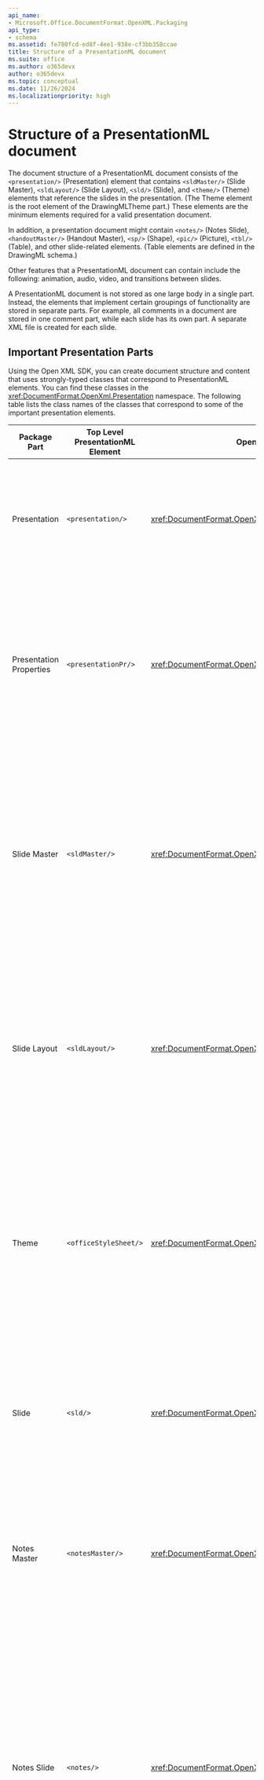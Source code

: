 ```yaml
---
api_name:
- Microsoft.Office.DocumentFormat.OpenXML.Packaging
api_type:
- schema
ms.assetid: fe780fcd-ed8f-4ee1-938e-cf3bb358ccae
title: Structure of a PresentationML document
ms.suite: office
ms.author: o365devx
author: o365devx
ms.topic: conceptual
ms.date: 11/26/2024
ms.localizationpriority: high
---
```


# Structure of a PresentationML document

The document structure of a PresentationML document consists of the `<presentation/>` (Presentation) element that contains `<sldMaster/>` (Slide Master), `<sldLayout/>` (Slide Layout), `<sld/>` (Slide), and `<theme/>` (Theme) elements that reference the slides in the presentation. (The Theme element is the root element of the DrawingMLTheme part.) These elements are the minimum elements required for a valid presentation document.

In addition, a presentation document might contain `<notes/>` (Notes Slide), `<handoutMaster/>` (Handout Master), `<sp/>` (Shape), `<pic/>` (Picture), `<tbl/>` (Table), and other slide-related elements. (Table elements are defined in the DrawingML schema.)

Other features that a PresentationML document can contain include the following: animation, audio, video, and transitions between slides.

A PresentationML document is not stored as one large body in a single part. Instead, the elements that implement certain groupings of functionality are stored in separate parts. For example, all comments in a document are stored in one comment part, while each slide has its own part. A separate XML file is created for each slide.

## Important Presentation Parts

Using the Open XML SDK, you can create document structure and content that uses strongly-typed classes that correspond to PresentationML elements. You can find these classes in the <xref:DocumentFormat.OpenXml.Presentation> namespace. The following table lists the class names of the classes that correspond to some of the important presentation elements.

|    **Package Part**     | **Top Level PresentationML Element** |                                                        **Open XML SDK Class**                                                         |                                                                                                                                                                               **Description**\*                                                                                                                                                                                |
|-------------------------|--------------------------------------|-------------------------------------------------------------------------------------------------------------------------------------------|--------------------------------------------------------------------------------------------------------------------------------------------------------------------------------------------------------------------------------------------------------------------------------------------------------------------------------------------------------------------------------|
|      Presentation       |           `<presentation/>`           |           <xref:DocumentFormat.OpenXml.Presentation.Presentation>           |                                                                                                                             The root element for the Presentation part. This element specifies within it fundamental presentation-wide properties.                                                                                                                             |
| Presentation Properties |          `<presentationPr/>`          | <xref:DocumentFormat.OpenXml.Presentation.PresentationProperties> |                                                                                                 The root element for the Presentation Properties part. This element functions as a parent element within which additional presentation-wide document properties are contained.                                                                                                 |
|      Slide Master       |            `<sldMaster/>`             |            <xref:DocumentFormat.OpenXml.Presentation.SlideMaster>            |                                     The root element for the Slide Master part. Within a slide master slide are contained all elements that describe the objects and their corresponding formatting for within a presentation slide. For more information, see [Working with slide masters](working-with-slide-masters.md).                                     |
|      Slide Layout       |            `<sldLayout/>`             |            <xref:DocumentFormat.OpenXml.Presentation.SlideLayout>            |                                                       The root element for the Slide Layout part. This element specifies the relationship information for each slide layout that is used within the slide master. For more information, see [Working with slide layouts](working-with-slide-layouts.md).                                                        |
|          Theme          |         `<officeStyleSheet/>`         |                    <xref:DocumentFormat.OpenXml.Drawing.Theme>                     |                                                                  The root element for the Theme part. This element holds all the different formatting options available to a document through a theme and defines the overall look and feel of the document when themed objects are used within the document.                                                                  |
|          Slide          |               `<sld/>`                |                  <xref:DocumentFormat.OpenXml.Presentation.Slide>                  |                                                                                   The root element for the Slide part. This element specifies a slide within a slide list. For more information, see [Working with presentation slides](working-with-presentation-slides.md).                                                                                   |
|      Notes Master       |           `<notesMaster/>`            |            <xref:DocumentFormat.OpenXml.Presentation.NotesMaster>            |                                                                                           The root element for the Notes Master part. Within a notes master slide are contained all elements that describe the objects and their corresponding formatting for within a notes slide.                                                                                            |
|       Notes Slide       |              `<notes/>`               |             <xref:DocumentFormat.OpenXml.Presentation.NotesSlide>             | The root element of the Notes Slide part. This element specifies the existence of a notes slide along with its corresponding data. Contained within a notes slide are all the common slide elements along with addition properties that are specific to the notes element. For more information, see [Working with notes slides](working-with-notes-slides.md). |
|     Handout Master      |          `<handoutMaster/>`           |          <xref:DocumentFormat.OpenXml.Presentation.HandoutMaster>          |                              The root element of the Handout Master part. Within a handout master slide are contained all elements that describe the objects and their corresponding formatting for within a handout slide. For more information, see [Working with handout master slides](working-with-handout-master-slides.md).                              |
|        Comments         |              `<cmLst/>`               |            <xref:DocumentFormat.OpenXml.Presentation.CommentList>            |                                                                                      The root element of the Comments part. This element specifies a list of comments for a particular slide. For more information, see [Working with comments](working-with-comments.md).                                                                                      |
|     Comments Author     |           `<cmAuthorLst/>`            |      <xref:DocumentFormat.OpenXml.Presentation.CommentAuthorList>      |                                                                           The root element of the Comments Author part. This element specifies a list of authors with comments in the current document. For more information, see [Working with comments](working-with-comments.md).                                                                            |

*Descriptions adapted from the [!include[ISO/IEC 29500 URL](../includes/iso-iec-29500-link.md)] specification, &copy; [!include[ISO/IEC 29500 version](../includes/iso-iec-29500-version.md)]

### Presentation Part

A PresentationML package's main part starts with a `<presentation/>` root element. That element contains a presentation, which, in turn, refers to a slide list, a slide master list, a notes master list, and a handout master list. The slide list refers to all of the slides in the presentation. The slide master list refers to the entire set of slide masters used in the presentation. The notes master contains information about the formatting of notes pages. The handout master describes how a handout looks. (A handout is a printed set of slides that can be handed out to an audience for future reference.)

### Presentation Properties Part

The root element of the Presentation Properties part is the `<presentationPr/>` element.

The [!include[ISO/IEC 29500 URL](../includes/iso-iec-29500-link.md)] specification describes the Open XML PresentationML Presentation Properties part as follows:

An instance of this part type contains all the presentation's properties.

A package shall contain exactly one Presentation Properties part, and that part shall be the target of an implicit relationship from the Presentation (§13.3.6) part.

Example: The following Presentation part-relationship item contains a relationship to the Presentation Properties part, which is stored in the ZIP item presProps.xml:

```xml
<Relationships xmlns="…">  
    <Relationship Id="rId6"  
        Type="https://…/presProps" Target="presProps.xml"/>  
</Relationships>
```

The root element for a part of this content type shall be presentationPr. Example:

```xml
<p:presentationPr xmlns:p="…" …>  
    <p:clrMru>  
        …  
    </p:clrMru>  
    …  
</p:presentationPr>
```

A Presentation Properties part shall be located within the package containing the relationships part (expressed syntactically, the TargetMode attribute of the Relationship element shall be Internal).

A Presentation Properties part shall not have implicit or explicit relationships to any other part defined by ISO/IEC 29500.

&copy; [!include[ISO/IEC 29500 version](../includes/iso-iec-29500-version.md)]

### Slide Master Part

The root element of the Slide Master part is the `<sldMaster/>` element.

The [!include[ISO/IEC 29500 URL](../includes/iso-iec-29500-link.md)] specification describes the Open XML PresentationML Slide Master part as follows:

An instance of this part type contains the master definition of formatting, text, and objects that appear on each slide in the presentation that is derived from this slide master.

A package shall contain one or more Slide Master parts, each of which shall be the target of an explicit relationship from the Presentation (§13.3.6) part, as well as an implicit relationship from any Slide Layout (§13.3.9) part where that slide layout is defined based on this slide master. Each can optionally be the target of a relationship in a Slide Layout (§13.3.9) part as well.

Example: The following Presentation part-relationship item contains a relationship to the Slide Master part, which is stored in the ZIP item slideMasters/slideMaster1.xml:

```xml
<Relationships xmlns="…">  
    <Relationship Id="rId1"  
        Type="https://…/slideMaster"
Target="slideMasters/slideMaster1.xml"/>  
</Relationships>
```

The root element for a part of this content type shall be sldMaster. Example:

```xml
<p:sldMaster xmlns:p="…">  
    <p:cSld name="">  
        …  
    </p:cSld>  
    <p:clrMap … />  
</p:sldMaster>
```

A Slide Master part shall be located within the package containing the relationships part (expressed syntactically, the TargetMode attribute of the Relationship element shall be Internal).

A Slide Master part is permitted to have implicit relationships to the following parts defined by ISO/IEC 29500:

- Additional Characteristics (§15.2.1)  
- Bibliography (§15.2.3)  
- Custom XML Data Storage (§15.2.4)  
- Theme (§14.2.7)  
- Thumbnail (§15.2.16)

A Slide Master part is permitted to have explicit relationships to the
following parts defined by ISO/IEC 29500:

- Audio (§15.2.2)  
- Chart (§14.2.1)  
- Content Part (§15.2.4)  
- Diagrams: Diagram Colors (§14.2.3), Diagram Data (§14.2.4), Diagram Layout Definition (§14.2.5), and Diagram Styles (§14.2.6)  
- Embedded Control Persistence (§15.2.9)  
- Embedded Object (§15.2.10)  
- Embedded Package (§15.2.11)  
- Hyperlink (§15.3)  
- Image (§15.2.14)  
- Slide Layout (§13.3.9)  
- Video (§15.2.15)

A Slide Master part shall not have implicit or explicit relationships to any other part defined by ISO/IEC 29500.

&copy; [!include[ISO/IEC 29500 version](../includes/iso-iec-29500-version.md)]

### Slide Layout Part

The root element of the Slide Layout part is the `<sldLayout/>` element.

The [!include[ISO/IEC 29500 URL](../includes/iso-iec-29500-link.md)] specification describes the Open XML PresentationML Slide Layout part as follows:

An instance of this part type contains the definition for a slide layout template for this presentation. This template defines the default appearance and positioning of drawing objects on this slide type when it is created.

A package shall contain one or more Slide Layout parts, and each of those parts shall be the target of an explicit relationship in the Slide Master (§13.3.10) part, as well as an implicit relationship from each of the Slide (§13.3.8) parts associated with this slide layout.

Example: The following Slide Master part-relationship item contains relationships to several Slide Layout parts, which are stored in the ZIP items `../slideLayouts/slideLayoutN.xml`:

```xml
<Relationships xmlns="…">  
    <Relationship Id="rId1"  
        Type="https://…/slideLayout"  
        Target="../slideLayouts/slideLayout1.xml"/>  
    <Relationship Id="rId2"  
        Type="https://…/slideLayout"  
        Target="../slideLayouts/slideLayout2.xml"/>  
    <Relationship Id="rId3"  
        Type="https://…/slideLayout"  
        Target="../slideLayouts/slideLayout3.xml"/>  
</Relationships>
```

The root element for a part of this content type shall be sldLayout. Example:

```xml
<p:sldLayout xmlns:p="…" matchingName="" type="title" preserve="1">  
    <p:cSld name="Title Slide">  
        …  
    </p:cSld>  
    <p:clrMapOvr>  
        <a:masterClrMapping/>  
    </p:clrMapOvr>  
    <p:timing/>  
</p:sldLayout>
```

A Slide Layout part is permitted to have implicit relationships to the following parts defined by ISO/IEC 29500:

- Additional Characteristics (§15.2.1)  
- Bibliography (§15.2.3)  
- Custom XML Data Storage (§15.2.4)  
- Slide Master (§13.3.10)  
- Theme Override (§14.2.8)  
- Thumbnail (§15.2.16)

A Slide Layout part is permitted to have explicit relationships to the following parts defined by ISO/IEC 29500:

- Audio (§15.2.2)  
- Chart (§14.2.1)  
- Content Part (§15.2.4)  
- Diagrams: Diagram Colors (§14.2.3), Diagram Data (§14.2.4), Diagram Layout Definition (§14.2.5), and Diagram Styles (§14.2.6)  
- Embedded Control Persistence (§15.2.9)  
- Embedded Object (§15.2.10)  
- Embedded Package (§15.2.11)  
- Hyperlink (§15.3)  
- Image (§15.2.14)  
- Video (§15.2.15)

A Slide Layout part shall not have implicit or explicit relationships to any other part defined by ISO/IEC 29500.

&copy; [!include[ISO/IEC 29500 version](../includes/iso-iec-29500-version.md)]

### Slide Part

The root element of the Slide part is the `<sld/>` element.

As well as text and graphics, each slide can contain comments and notes, can have a layout, and can be part of one or more custom presentations. A comment is an annotation intended for the person maintaining the presentation slide deck. A note is a reminder or piece of text intended for the presenter or the audience.

The [!include[ISO/IEC 29500 URL](../includes/iso-iec-29500-link.md)] specification describes the Open XML PresentationML Slide part as follows:

A Slide part contains the contents of a single slide.

A package shall contain one Slide part per slide, and each of those parts shall be the target of an explicit relationship from the Presentation (§13.3.6) part.

Example: Consider a PresentationML document having two slides. The corresponding Presentation part relationship item contains two relationships to Slide parts, which are stored in the ZIP items `slides/slide1.xml and slides/slide2.xml`:

```xml
<Relationships xmlns="…">  
    <Relationship Id="rId2"  
        Type="https://…/slide" Target="slides/slide1.xml"/>  
    <Relationship Id="rId3"  
        Type="https://…/slide" Target="slides/slide2.xml"/>  
</Relationships>
```

The root element for a part of this content type shall be `<sld/>`.

Example: `slides/slide1.xml` contains:

```xml
<p:sld xmlns:p="…">  
    <p:cSld name="">  
        …  
    </p:cSld>  
    <p:clrMapOvr>  
        …  
    </p:clrMapOvr>  
    <p:timing>  
        <p:tnLst>  
            <p:par>  
                <p:cTn id="1" dur="indefinite" restart="never"
nodeType="tmRoot"/>  
            </p:par>  
        </p:tnLst>  
    </p:timing>  
</p:sld>
```

A Slide part shall be located within the package containing the relationships part (expressed syntactically, the TargetMode attribute of the Relationship element shall be Internal).

A Slide part is permitted to have implicit relationships to the following parts defined by ISO/IEC 29500:

- Additional Characteristics (§15.2.1)  
- Bibliography (§15.2.3)  
- Comments (§13.3.2)  
- Custom XML Data Storage (§15.2.4)  
- Notes Slide (§13.3.5)  
- Theme Override (§14.2.8)  
- Thumbnail (§15.2.16)  
- Slide Layout (§13.3.9)  
- Slide Synchronization Data (§13.3.11)

A Slide part is permitted to have explicit relationships to the following parts defined by ISO/IEC 29500:

- Audio (§15.2.2)  
- Chart (§14.2.1)  
- Content Part (§15.2.4)  
- Diagrams: Diagram Colors (§14.2.3), Diagram Data (§14.2.4), Diagram Layout Definition (§14.2.5), and Diagram Styles (§14.2.6)  
- Embedded Control Persistence (§15.2.9)  
- Embedded Object (§15.2.10)  
- Embedded Package (§15.2.11)  
- Hyperlink (§15.3)  
- Image (§15.2.14)  
- User Defined Tags (§13.3.12)  
- Video (§15.2.15)

A Slide part shall not have implicit or explicit relationships to any other part defined by ISO/IEC 29500.

&copy; [!include[ISO/IEC 29500 version](../includes/iso-iec-29500-version.md)]

### Theme Part

The root element of the Theme part is the `<officeStyleSheet/>` element.

The [!include[ISO/IEC 29500 URL](../includes/iso-iec-29500-link.md)] specification describes the Open XML DrawingML Theme part as follows:

An instance of this part type contains information about a document's theme, which is a combination of color scheme, font scheme, and format scheme (the latter also being referred to as effects). For a WordprocessingML document, the choice of theme affects the color and style of headings, among other things. For a SpreadsheetML document, the choice of theme affects the color and style of cell contents and charts, among other things. For a PresentationML document, the choice of theme affects the formatting of slides, handouts, and notes via the associated master, in addition to other things.

A WordprocessingML or SpreadsheetML package shall contain zero or one Theme part, which shall be the target of an implicit relationship in a Main Document (§11.3.10) or Workbook (§12.3.23) part. A PresentationML package shall contain zero or one Theme part per Handout Master (§13.3.3), Notes Master (§13.3.4), Slide Master (§13.3.10) or Presentation (§13.3.6) part via an implicit relationship.

Example: The following WordprocessingML Main Document part-relationship item contains a relationship to the Theme part, which is stored in the ZIP item `theme/theme1.xml`:

```xml
<Relationships xmlns="…">  
    <Relationship Id="rId4"  
        Type="https://…/theme" Target="theme/theme1.xml"/>  
    </Relationships>
```

The root element for a part of this content type shall be officeStyleSheet.

Example: theme1.xml contains the following, where the name attributes of the clrScheme, fontScheme, and fmtScheme elements correspond to the document's color scheme, font scheme, and format scheme, respectively:

```xml
<a:officeStyleSheet xmlns:a="…">  
    <a:baseStyles>  
        <a:clrScheme name="…">  
            …  
        </a:clrScheme>  
        <a:fontScheme name="…">  
            …  
        </a:fontScheme>  
        <a:fmtScheme name="…">  
            …  
        </a:fmtScheme>  
    </a:baseStyles>  
    <a:objectDefaults/>  
</a:officeStyleSheet>
```

A Theme part shall be located within the package containing the relationships part (expressed syntactically, the TargetMode attribute of the Relationship element shall be Internal).  

A Theme part is permitted to contain explicit relationships to the following parts defined by ISO/IEC 29500:

- Image (§15.2.14)

A Theme part shall not have any implicit or explicit relationships to other parts defined by ISO/IEC 29500.

&copy; [!include[ISO/IEC 29500 version](../includes/iso-iec-29500-version.md)]

### Notes Master Part

The root element of the Notes Master part is the `<notesMaster/>` element.

The [!include[ISO/IEC 29500 URL](../includes/iso-iec-29500-link.md)] specification describes the Open XML PresentationML Notes Master part as follows:

An instance of this part type contains information about the content and formatting of all notes pages.

A package shall contain at most one Notes Master part, and that part shall be the target of an implicit relationship from the Notes Slide (§13.3.5) part, as well as an explicit relationship from the Presentation (§13.3.6) part.

Example: The following Presentation part-relationship item contains a relationship to the Notes Master part, which is stored in the ZIP item notesMasters/notesMaster1.xml:

```xml
<Relationships xmlns="…">  
    <Relationship Id="rId4"  
        Type="https://…/notesMaster"
Target="notesMasters/notesMaster1.xml"/>  
</Relationships>
```

The root element for a part of this content type shall be notesMaster. Example:

```xml
<p:notesMaster xmlns:p="…">  
    <p:cSld name="">  
        …  
    </p:cSld\>  
    <p:clrMap … />  
</p:notesMaster>
```

A Notes Master part shall be located within the package containing the relationships part (expressed syntactically, the TargetMode attribute of the Relationship element shall be Internal).

A Notes Master part is permitted to have implicit relationships to the following parts defined by ISO/IEC 29500:

- Additional Characteristics (§15.2.1)  
- Bibliography (§15.2.3)  
- Custom XML Data Storage (§15.2.4)  
- Theme (§14.2.7)  
- Thumbnail (§15.2.16)

A Notes Master part is permitted to have explicit relationships to the following parts defined by ISO/IEC 29500:

- Audio (§15.2.2)  
- Chart (§14.2.1)  
- Content Part (§15.2.4)  
- Diagrams: Diagram Colors (§14.2.3), Diagram Data (§14.2.4), Diagram Layout Definition (§14.2.5), and Diagram Styles (§14.2.6)  
- Embedded Control Persistence (§15.2.9)  
- Embedded Object (§15.2.10)  
- Embedded Package (§15.2.11)  
- Hyperlink (§15.3)  
- Image (§15.2.14)  
- Video (§15.2.15)

The Notes Master part shall not have implicit or explicit relationships to any other part defined by ISO/IEC 29500.

&copy; [!include[ISO/IEC 29500 version](../includes/iso-iec-29500-version.md)]

### Notes Slide Part

The root element of the Notes Slide part is the `<notes/>` element.

The [!include[ISO/IEC 29500 URL](../includes/iso-iec-29500-link.md)] specification describes the Open XML PresentationML Notes Slide part as follows:

An instance of this part type contains the notes for a single slide.

A package shall contain one Notes Slide part for each slide that contains notes. If they exist, those parts shall each be the target of an implicit relationship from the Slide (§13.3.8) part.

Example: The following Slide part-relationship item contains a relationship to a Notes Slide part, which is stored in the ZIP item `../notesSlides/notesSlide1.xml`:

```xml
<Relationships xmlns="…">  
    <Relationship Id="rId3"  
        Type="https://…/notesSlide"
Target="../notesSlides/notesSlide1.xml"/>  
</Relationships>
```

The root element for a part of this content type shall be notes. Example:

```xml
<p:notes xmlns:p="…">  
    <p:cSld name="">  
         …  
    </p:cSld>  
    <p:clrMapOvr>  
        <a:masterClrMapping/>  
    </p:clrMapOvr>  
</p:notes>
```

A Notes Slide part shall be located within the package containing the relationships part (expressed syntactically, the TargetMode attribute of the Relationship element shall be Internal).

A Notes Slide part is permitted to have implicit relationships to the following parts defined by ISO/IEC 29500:

- Additional Characteristics (§15.2.1)  
- Bibliography (§15.2.3)  
- Custom XML Data Storage (§15.2.4)  
- Notes Master (§13.3.4)  
- Theme Override (§14.2.8)  
- Thumbnail (§15.2.16)

A Notes Slide part is permitted to have explicit relationships to the following parts defined by ISO/IEC 29500:

- Audio (§15.2.2)  
- Chart (§14.2.1)  
- Content Part (§15.2.4)  
- Diagrams: Diagram Colors (§14.2.3), Diagram Data (§14.2.4), Diagram Layout Definition (§14.2.5), and Diagram Styles (§14.2.6)  
- Embedded Control Persistence (§15.2.9)  
- Embedded Object (§15.2.10)  
- Embedded Package (§15.2.11)  
- Hyperlink (§15.3)  
- Image (§15.2.14)  
- Video (§15.2.15)

The Notes Slide part shall not have implicit or explicit relationships to any other part defined by ISO/IEC 29500.

&copy; [!include[ISO/IEC 29500 version](../includes/iso-iec-29500-version.md)]

### Handout Master Part

The root element of the Handout Master part is the `<handoutMaster/>` element.

The [!include[ISO/IEC 29500 URL](../includes/iso-iec-29500-link.md)] specification describes the Open XML PresentationML Handout Master part as follows:

An instance of this part type contains the look, position, and size of the slides, notes, header and footer text, date, or page number on the presentation's handout.

A package shall contain at most one Handout Master part, and it shall be the target of an explicit relationship from the Presentation (§13.3.6) part.

Example: The following Presentation part-relationship item contains a relationship to the Handout Master part, which is stored in the ZIP item
`handoutMasters/handoutMaster1.xml`:

```xml
<Relationships xmlns="…">  
    <Relationship Id="rId5"  
        Type="https://…/handoutMaster"  
        Target="handoutMasters/handoutMaster1.xml"/>  
</Relationships>
```

The root element for a part of this content type shall be handoutMaster. Example:

```xml
<p:handoutMaster xmlns:p="…">  
    <p:cSld name="">  
        …  
    </p:cSld\>  
    <p:clrMap … >  
</p:handoutMaster>
```

A Handout Master part shall be located within the package containing the relationships part (expressed syntactically, the TargetMode attribute of the Relationship element shall be Internal).

A Handout Master part is permitted to have implicit relationships to the following parts defined by ISO/IEC 29500:

- Additional Characteristics (§15.2.1)  
- Bibliography (§15.2.3)  
- Custom XML Data Storage (§15.2.4)  
- Theme (§14.2.7)  
- Thumbnail (§15.2.16)

A Handout Master part is permitted to have explicit relationships to the following parts defined by ISO/IEC 29500:

- Audio (§15.2.2)  
- Chart (§14.2.1)  
- Content Part (§15.2.4)  
- Diagrams: Diagram Colors (§14.2.3), Diagram Data (§14.2.4), Diagram Layout Definition (§14.2.5), and Diagram Styles (§14.2.6)  
- Embedded Control Persistence (§15.2.9)  
- Embedded Object (§15.2.10)  
- Embedded Package (§15.2.11)  
- Hyperlink (§15.3)  
- Image (§15.2.14)  
- Video (§15.2.15)

A Handout Master part shall not have implicit or explicit relationships to any other part defined by ISO/IEC 29500.

&copy; [!include[ISO/IEC 29500 version](../includes/iso-iec-29500-version.md)]

### Comments Part

The root element of the Comments part is the `<cmLst/>` element.

The [!include[ISO/IEC 29500 URL](../includes/iso-iec-29500-link.md)] specification describes the Open XML PresentationML Comments part as
follows:

An instance of this part type contains the comments for a single slide. Each comment is tied to its author via an author-ID. Each comment's index number and author-ID combination are unique.

A package shall contain one Comments part for each slide containing one or more comments, and each of those parts shall be the target of an implicit relationship from its corresponding Slide (§13.3.8) part.

Example: The following Slide part-relationship item contains a relationship to a Comments part, which is stored in the ZIP item `../comments/comment2.xml`:

```xml
<Relationships xmlns="…">  
    <Relationship Id="rId4"  
        Type="https://…/comments"  
        Target="../comments/comment2.xml"/>  
</Relationships>
```

The root element for a part of this content type shall be `<cmLst/>`.

Example: The Comments part contains three comments, two created by one author, and one created by another, all at the dates and times shown. The index numbers are assigned on a per-author basis, starting at 1 for an author's first comment:

```xml
<p:cmLst xmlns:p="…" …>  
    <p:cm authorId="0" dt="2005-11-13T17:00:22.071" idx="1">  
        <p:pos x="4486" y="1342"/>  
        <p:text>Comment text goes here.</p:text>  
    </p:cm>  
    <p:cm authorId="0" dt="2005-11-13T17:00:34.849" idx="2">  
        <p:pos x="3607" y="1867"/>  
        <p:text>Another comment's text goes here.</p:text>  
    </p:cm>  
    <p:cm authorId="1" dt="2005-11-15T00:06:46.919" idx="1">  
        <p:pos x="1493" y="2927"/>  
        <p:text>comment …</p:text>  
    </p:cm>  
</p:cmLst>
```

A Comments part shall be located within the package containing the relationships part (expressed syntactically, the TargetMode attribute of the Relationship element shall be Internal).

A Comments part shall not have implicit or explicit relationships to any other part defined by ISO/IEC 29500.

&copy; [!include[ISO/IEC 29500 version](../includes/iso-iec-29500-version.md)]

### Comments Author Part

The root element of the Comments Author part is the `<cmAuthorLst/>`
element.

The [!include[ISO/IEC 29500 URL](../includes/iso-iec-29500-link.md)] specification describes the Open XML PresentationML Comments Author part as follows:

An instance of this part type contains information about each author who has added a comment to the document. That information includes the author's name, initials, a unique author-ID, a last-comment-index-used count, and a display color. (The color can be used when displaying comments to distinguish comments from different authors.)

A package shall contain at most one Comment Authors part. If it exists, that part shall be the target of an implicit relationship from the Presentation (§13.3.6) part.

Example: The following Presentation part relationship item contains a relationship to the Comment Authors part, which is stored in the ZIP item `commentAuthors.xml`:

```xml
<Relationships xmlns="…">  
    <Relationship Id="rId8"  
        Type="https://…/commentAuthors" Target="commentAuthors.xml"/>  
</Relationships>
```

The root element for a part of this content type shall be `<cmAuthorLst/>`.

Example: Two people have authored comments in this document: Mary Smith and Peter Jones. Her initials are "mas", her author-ID is 0, and her comments' display color index is 0. Since Mary's last-comment-index-used value is 3, the next comment-index to be used for her is 4. His initials are "pjj", his author-ID is 1, and his comments' display color index is 1. Since Peter's last-comment-index-used value is 1, the next comment-index to be used for him is 2:

```xml
<p:cmAuthorLst xmlns:p="…" …>  
    <p:cmAuthor id="0" name="Mary Smith" initials="mas" lastIdx="3"
clrIdx="0"/>  
    <p:cmAuthor id="1" name="Peter Jones" initials="pjj" lastIdx="1"
clrIdx="1"/>  
</p:cmAuthorLst>
```

A Comment Authors part shall be located within the package containing the relationships part (expressed syntactically, the TargetMode attribute of the Relationship element shall be Internal).

A Comment Authors part shall not have implicit or explicit relationships to any other part defined by ISO/IEC 29500.

&copy; [!include[ISO/IEC 29500 version](../includes/iso-iec-29500-version.md)]

## The Structure of a Minimum Presentation File

Now that you are familiar with the parts of a PresentationML document, consider how some of these parts are implemented and connected in an actual presentation file. As shown in the article [How to: Create a presentation document by providing a file name](how-to-create-a-presentation-document-by-providing-a-file-name.md), you can use the Open XML API to build up a minimum presentation file, part by part.

A minimum presentation file consists of a presentation part, represented by the file presentation.xml, as well as a presentation properties part (presProps.xml), a slide master part (slideMaster.xml), a slide layout part (slideLayout.xml), and a theme part (theme.xml). One or more slide parts (slide.xml) are optional.

The packaging structure of a presentation document contains several references between the parts, including some circular references. For example, slide layouts reference slide masters, and slide masters reference slide layouts.

## Generated PresentationML XML Code

After you run the Open XML SDK code to generate a presentation, you can explore the contents of the .zip package to view the PresentationML XML code. To view the .zip package, rename the extension on the minimum presentation from `.pptx` to `.zip`. Inside the .zip package, there are several parts that make up the minimum presentation.

Figure 1 shows the structure under the `ppt` folder of the zip package for a minimum presentation that contains a single slide.

Figure 1. Minimum presentation folder structure

 ![Minimum presentation folder structure](../media/odc_oxml_ppt_documentstructure_fig01.jpg)

The presentation.xml file contains `<sld/>` (Slide) elements that reference the slides in the presentation. Each slide is associated to the presentation by means of a slide ID and a relationship ID. The `slideID` is the identifier (ID) used within the package to identify a slide and must be unique within the presentation. The `id` attribute is the relationship ID that identifies the slide part definition associated with a slide. For more information about the slide part, see [Working with presentation slides](working-with-presentation-slides.md).

The following XML code is the PresentationML that represents the presentation part of a presentation document that contains a single slide. This code is generated when you run the Open XML SDK code to create a minimum presentation.

```xml
    <?xml version="1.0" encoding="utf-8"?>
    <p:presentation xmlns:p="http://schemas.openxmlformats.org/presentationml/2006/main">
      <p:sldMasterIdLst>
        <p:sldMasterId id="2147483648"
                       r:id="rId1"
                       xmlns:r="http://schemas.openxmlformats.org/officeDocument/2006/relationships" />
      </p:sldMasterIdLst>
      <p:sldIdLst>
        <p:sldId id="256"
                 r:id="rId2"
                 xmlns:r="http://schemas.openxmlformats.org/officeDocument/2006/relationships" />
      </p:sldIdLst>
      <p:sldSz cx="9144000"
               cy="6858000"
               type="screen4x3" />
      <p:notesSz cx="6858000"
                 cy="9144000" />
      <p:defaultTextStyle />
    </p:presentation>
```

The following XML code is the PresentationML that represents the relationship part of the presentation document. This code is generated when you run the Open XML SDK to create a minimum presentation.

```xml
    <?xml version="1.0" encoding="utf-8"?>
    <Relationships xmlns="http://schemas.openxmlformats.org/package/2006/relationships">
      <Relationship Type="https://schemas.openxmlformats.org/officeDocument/2006/relationships/slide"
                    Target="/ppt/slides/slide.xml"
                    Id="rId2" />
      <Relationship Type="https://schemas.openxmlformats.org/officeDocument/2006/relationships/slideMaster"
                    Target="/ppt/slideLayouts/slideMasters/slideMaster.xml"
                    Id="rId1" />
      <Relationship Type="https://schemas.openxmlformats.org/officeDocument/2006/relationships/theme"
                    Target="/ppt/slideLayouts/slideMasters/theme/theme.xml"
                    Id="rId5" />
    </Relationships>
```

The following XML code is the PresentationML that represents the slide part of the presentation document. Each slide in a presentation has a slide part associated with it. This code is generated when you run the Open XML SDK to create a minimum presentation.

```xml
    <?xml version="1.0" encoding="utf-8"?>
    <p:sld xmlns:p="http://schemas.openxmlformats.org/presentationml/2006/main">
      <p:cSld>
        <p:spTree>
          <p:nvGrpSpPr>
            <p:cNvPr id="1"
                     name="" />
            <p:cNvGrpSpPr />
            <p:nvPr />
          </p:nvGrpSpPr>
          <p:grpSpPr>
            <a:xfrm xmlns:a="http://schemas.openxmlformats.org/drawingml/2006/main" />
          </p:grpSpPr>
          <p:sp>
            <p:nvSpPr>
              <p:cNvPr id="2"
                       name="Title 1" />
              <p:cNvSpPr>
                <a:spLocks noGrp="1"
                           xmlns:a="http://schemas.openxmlformats.org/drawingml/2006/main" />
              </p:cNvSpPr>
              <p:nvPr>
                <p:ph />
              </p:nvPr>
            </p:nvSpPr>
            <p:spPr />
            <p:txBody>
              <a:bodyPr xmlns:a="http://schemas.openxmlformats.org/drawingml/2006/main" />
              <a:lstStyle xmlns:a="http://schemas.openxmlformats.org/drawingml/2006/main" />
              <a:p xmlns:a="http://schemas.openxmlformats.org/drawingml/2006/main">
                <a:endParaRPr lang="en-US" />
              </a:p>
            </p:txBody>
          </p:sp>
        </p:spTree>
      </p:cSld>
      <p:clrMapOvr>
        <a:masterClrMapping xmlns:a="http://schemas.openxmlformats.org/drawingml/2006/main" />
      </p:clrMapOvr>
    </p:sld>
```

## Typical Presentation Scenario

A typical presentation does not have a minimum configuration. A typical presentation might contain several slides, each of which references slide layouts and slide masters, and which might contain comments. In addition, a presentation might contain handouts and notes slides, each of which is represented by separate parts. These additional parts are contained within the zip package of the presentation document.

Figure 2 shows most of the elements that you would find in a typical presentation.

Figure 2. Elements of a PresentationML file

 ![Elements of a PresentationML file](../media/odc_oxml_ppt_documentstructure_fig02.jpg)

## See also

[How to: Create a presentation document by providing a file name](how-to-create-a-presentation-document-by-providing-a-file-name.md)
[Working with presentations](working-with-presentations.md)
[Working with presentation slides](working-with-presentation-slides.md)
[Working with slide masters](working-with-slide-masters.md)
[Working with slide layouts](working-with-slide-layouts.md)
